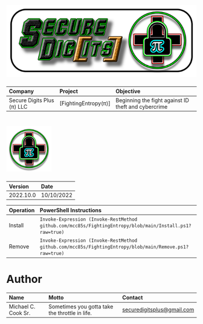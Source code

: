 [logo]: https://github.com/mcc85s/FightingEntropy/blob/main/Graphics/OEMlogo.bmp
[banner]: https://github.com/mcc85s/FightingEntropy/blob/main/Graphics/banner.png

# ![banner]
| Company                    | Project              | Objective                                           |
|:---------------------------|:---------------------|:----------------------------------------------------|
| Secure Digits Plus (π) LLC | [FightingEntropy(π)] | Beginning the fight against ID theft and cybercrime |

# ![logo]

| Version    | Date       |
|:-----------|:-----------|
| 2022.10.0  | 10/10/2022 | 

| Operation  | PowerShell Instructions
|:-----------|:----------------------------------------------------------------------------------------------------------|
| Install    | `Invoke-Expression (Invoke-RestMethod github.com/mcc85s/FightingEntropy/blob/main/Install.ps1?raw=true) ` | 
| Remove     | `Invoke-Expression (Invoke-RestMethod github.com/mcc85s/FightingEntropy/blob/main/Remove.ps1?raw=true)  ` |

# Author
| Name                | Motto                                          | Contact                    |
|:--------------------|:-----------------------------------------------|:---------------------------|
| Michael C. Cook Sr. | Sometimes you gotta take the throttle in life. | securedigitsplus@gmail.com |
